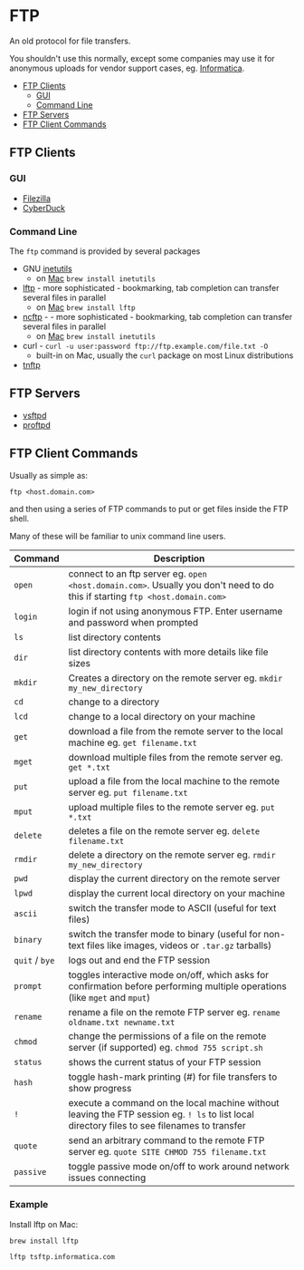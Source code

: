 # FTP

An old protocol for file transfers.

You shouldn't use this normally, except some companies may use it for anonymous uploads for vendor support cases,
eg. [Informatica](informatica.md).

<!-- INDEX_START -->

- [FTP Clients](#ftp-clients)
  - [GUI](#gui)
  - [Command Line](#command-line)
- [FTP Servers](#ftp-servers)
- [FTP Client Commands](#ftp-client-commands)

<!-- INDEX_END -->

## FTP Clients

### GUI

- [Filezilla](https://filezilla-project.org/)
- [CyberDuck](https://cyberduck.io/)

### Command Line

The `ftp` command is provided by several packages

- GNU [inetutils](https://www.gnu.org/software/inetutils/)
  - on [Mac](mac.md) `brew install inetutils`
- [lftp](https://lftp.yar.ru/) - more sophisticated - bookmarking, tab completion
  can transfer several files in parallel
  - on [Mac](mac.md) `brew install lftp`
- [ncftp](https://www.ncftp.com/ncftp/) -  - more sophisticated - bookmarking, tab completion
  can transfer several files in parallel
  - on [Mac](mac.md) `brew install inetutils`
- curl - `curl -u user:password ftp://ftp.example.com/file.txt -O`
  - built-in on Mac, usually the `curl` package on most Linux distributions
- [tnftp](https://cdn.netbsd.org/pub/NetBSD/misc/tnftp/)

## FTP Servers

- [vsftpd](https://security.appspot.com/vsftpd.html)
- [proftpd](http://www.proftpd.org/)

## FTP Client Commands

Usually as simple as:

```shell
ftp <host.domain.com>
```

and then using a series of FTP commands to put or get files inside the FTP shell.

Many of these will be familiar to unix command line users.

| Command        | Description                                                                                                                                  |
|----------------|----------------------------------------------------------------------------------------------------------------------------------------------|
| `open`         | connect to an ftp server eg. `open <host.domain.com>`. Usually you don't need to do this if starting `ftp <host.domain.com>`                 |
| `login`        | login if not using anonymous FTP. Enter username and password when prompted                                                                  |
| `ls`           | list directory contents                                                                                                                      |
| `dir`          | list directory contents with more details like file sizes                                                                                    |
| `mkdir`        | Creates a directory on the remote server eg. `mkdir my_new_directory`                                                                        |
| `cd`           | change to a directory                                                                                                                        |
| `lcd`          | change to a local directory on your machine                                                                                                  |
| `get`          | download a file from the remote server to the local machine eg. `get filename.txt`                                                           |
| `mget`         | download multiple files from the remote server eg. `get *.txt`                                                                               |
| `put`          | upload a file from the local machine to the remote server eg. `put filename.txt`                                                             |
| `mput`         | upload multiple files to the remote server eg. `put *.txt`                                                                                   |
| `delete`       | deletes a file on the remote server eg. `delete filename.txt`                                                                                |
| `rmdir`        | delete a directory on the remote server eg. `rmdir my_new_directory`                                                                         |
| `pwd`          | display the current directory on the remote server                                                                                           |
| `lpwd`         | display the current local directory on your machine                                                                                          |
| `ascii`        | switch the transfer mode to ASCII (useful for text files)                                                                                    |
| `binary`       | switch the transfer mode to binary (useful for non-text files like images, videos or `.tar.gz` tarballs)                                     |
| `quit` / `bye` | logs out and end the FTP session                                                                                                             |
| `prompt`       | toggles interactive mode on/off, which asks for confirmation before performing multiple operations (like `mget` and `mput`)                  |
| `rename`       | rename a file on the remote FTP server eg. `rename oldname.txt newname.txt`                                                                  |
| `chmod`        | change the permissions of a file on the remote server (if supported) eg. `chmod 755 script.sh`                                               |
| `status`       | shows the current status of your FTP session                                                                                                 |
| `hash`         | toggle hash-mark printing (#) for file transfers to show progress                                                                            |
| `!`            | execute a command on the local machine without leaving the FTP session eg. `! ls` to list local directory files to see filenames to transfer |
| `quote`        | send an arbitrary command to the remote FTP server eg. `quote SITE CHMOD 755 filename.txt`                                                   |
| `passive`      | toggle passive mode on/off to work around network issues connecting                                                                          |

### Example

Install lftp on Mac:

```shell
brew install lftp
```

```shell
lftp tsftp.informatica.com
```
